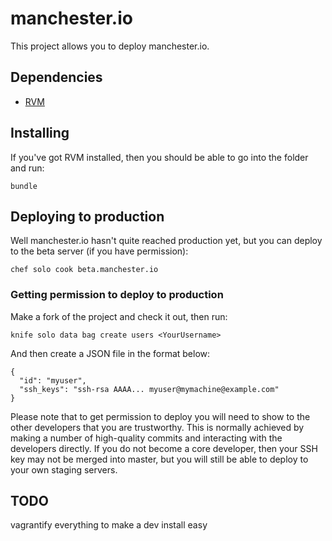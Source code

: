 manchester.io
=============

This project allows you to deploy manchester.io.

Dependencies
------------

* [RVM](https://rvm.io/)

Installing
----------

If you've got RVM installed, then you should be able to go into the folder and run:

    bundle

Deploying to production
-----------------------

Well manchester.io hasn't quite reached production yet, but you can deploy to the beta server (if you have permission):

    chef solo cook beta.manchester.io

### Getting permission to deploy to production ###

Make a fork of the project and check it out, then run:

    knife solo data bag create users <YourUsername>

And then create a JSON file in the format below:

    {
      "id": "myuser",
      "ssh_keys": "ssh-rsa AAAA... myuser@mymachine@example.com"
    }

Please note that to get permission to deploy you will need to show to the other developers that you are trustworthy.
This is normally achieved by making a number of high-quality commits and interacting with the developers directly. If
you do not become a core developer, then your SSH key may not be merged into master, but you will still be able to
deploy to your own staging servers.

TODO
----

vagrantify everything to make a dev install easy